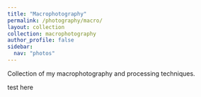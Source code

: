 ```yaml
---
title: "Macrophotography"
permalink: /photography/macro/
layout: collection
collection: macrophotography
author_profile: false
sidebar:
  nav: "photos"
---
```


Collection of my macrophotography and processing techniques.

test here
